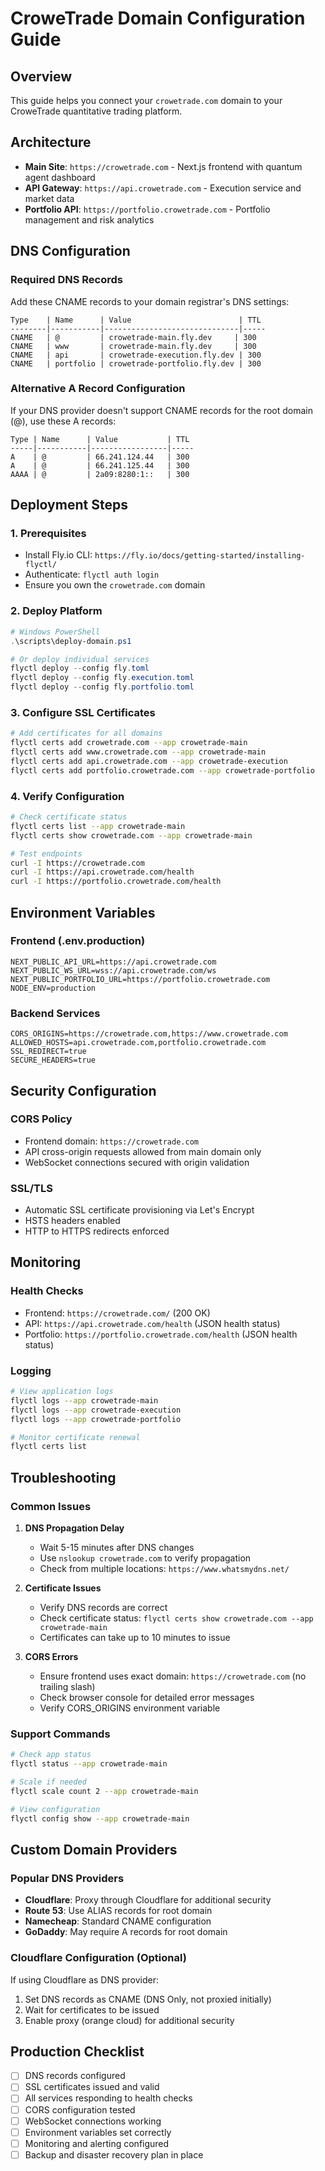 # CroweTrade Domain Configuration Guide

## Overview
This guide helps you connect your `crowetrade.com` domain to your CroweTrade quantitative trading platform.

## Architecture
- **Main Site**: `https://crowetrade.com` - Next.js frontend with quantum agent dashboard
- **API Gateway**: `https://api.crowetrade.com` - Execution service and market data
- **Portfolio API**: `https://portfolio.crowetrade.com` - Portfolio management and risk analytics

## DNS Configuration

### Required DNS Records
Add these CNAME records to your domain registrar's DNS settings:

```
Type    | Name      | Value                        | TTL
--------|-----------|------------------------------|-----
CNAME   | @         | crowetrade-main.fly.dev     | 300
CNAME   | www       | crowetrade-main.fly.dev     | 300
CNAME   | api       | crowetrade-execution.fly.dev | 300
CNAME   | portfolio | crowetrade-portfolio.fly.dev | 300
```

### Alternative A Record Configuration
If your DNS provider doesn't support CNAME records for the root domain (@), use these A records:

```
Type | Name      | Value           | TTL
-----|-----------|-----------------|-----
A    | @         | 66.241.124.44   | 300
A    | @         | 66.241.125.44   | 300
AAAA | @         | 2a09:8280:1::   | 300
```

## Deployment Steps

### 1. Prerequisites
- Install Fly.io CLI: `https://fly.io/docs/getting-started/installing-flyctl/`
- Authenticate: `flyctl auth login`
- Ensure you own the `crowetrade.com` domain

### 2. Deploy Platform
```powershell
# Windows PowerShell
.\scripts\deploy-domain.ps1

# Or deploy individual services
flyctl deploy --config fly.toml
flyctl deploy --config fly.execution.toml  
flyctl deploy --config fly.portfolio.toml
```

### 3. Configure SSL Certificates
```bash
# Add certificates for all domains
flyctl certs add crowetrade.com --app crowetrade-main
flyctl certs add www.crowetrade.com --app crowetrade-main
flyctl certs add api.crowetrade.com --app crowetrade-execution
flyctl certs add portfolio.crowetrade.com --app crowetrade-portfolio
```

### 4. Verify Configuration
```bash
# Check certificate status
flyctl certs list --app crowetrade-main
flyctl certs show crowetrade.com --app crowetrade-main

# Test endpoints
curl -I https://crowetrade.com
curl -I https://api.crowetrade.com/health
curl -I https://portfolio.crowetrade.com/health
```

## Environment Variables

### Frontend (.env.production)
```
NEXT_PUBLIC_API_URL=https://api.crowetrade.com
NEXT_PUBLIC_WS_URL=wss://api.crowetrade.com/ws
NEXT_PUBLIC_PORTFOLIO_URL=https://portfolio.crowetrade.com
NODE_ENV=production
```

### Backend Services
```
CORS_ORIGINS=https://crowetrade.com,https://www.crowetrade.com
ALLOWED_HOSTS=api.crowetrade.com,portfolio.crowetrade.com
SSL_REDIRECT=true
SECURE_HEADERS=true
```

## Security Configuration

### CORS Policy
- Frontend domain: `https://crowetrade.com`
- API cross-origin requests allowed from main domain only
- WebSocket connections secured with origin validation

### SSL/TLS
- Automatic SSL certificate provisioning via Let's Encrypt
- HSTS headers enabled
- HTTP to HTTPS redirects enforced

## Monitoring

### Health Checks
- Frontend: `https://crowetrade.com/` (200 OK)
- API: `https://api.crowetrade.com/health` (JSON health status)
- Portfolio: `https://portfolio.crowetrade.com/health` (JSON health status)

### Logging
```bash
# View application logs
flyctl logs --app crowetrade-main
flyctl logs --app crowetrade-execution
flyctl logs --app crowetrade-portfolio

# Monitor certificate renewal
flyctl certs list
```

## Troubleshooting

### Common Issues

1. **DNS Propagation Delay**
   - Wait 5-15 minutes after DNS changes
   - Use `nslookup crowetrade.com` to verify propagation
   - Check from multiple locations: `https://www.whatsmydns.net/`

2. **Certificate Issues**
   - Verify DNS records are correct
   - Check certificate status: `flyctl certs show crowetrade.com --app crowetrade-main`
   - Certificates can take up to 10 minutes to issue

3. **CORS Errors**
   - Ensure frontend uses exact domain: `https://crowetrade.com` (no trailing slash)
   - Check browser console for detailed error messages
   - Verify CORS_ORIGINS environment variable

### Support Commands
```bash
# Check app status
flyctl status --app crowetrade-main

# Scale if needed
flyctl scale count 2 --app crowetrade-main

# View configuration
flyctl config show --app crowetrade-main
```

## Custom Domain Providers

### Popular DNS Providers
- **Cloudflare**: Proxy through Cloudflare for additional security
- **Route 53**: Use ALIAS records for root domain
- **Namecheap**: Standard CNAME configuration
- **GoDaddy**: May require A records for root domain

### Cloudflare Configuration (Optional)
If using Cloudflare as DNS provider:
1. Set DNS records as CNAME (DNS Only, not proxied initially)
2. Wait for certificates to be issued
3. Enable proxy (orange cloud) for additional security

## Production Checklist

- [ ] DNS records configured
- [ ] SSL certificates issued and valid
- [ ] All services responding to health checks
- [ ] CORS configuration tested
- [ ] WebSocket connections working
- [ ] Environment variables set correctly
- [ ] Monitoring and alerting configured
- [ ] Backup and disaster recovery plan in place

